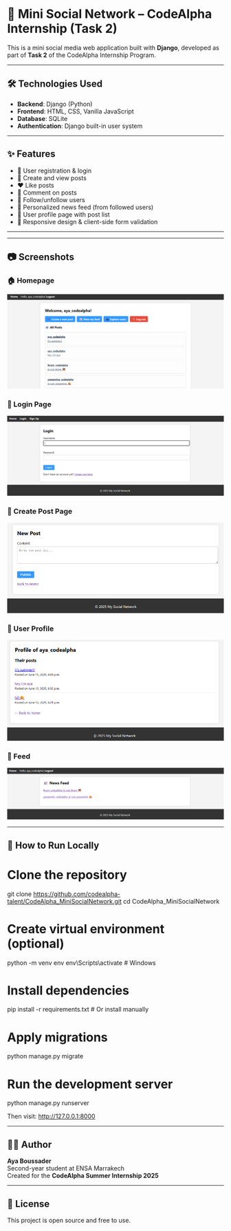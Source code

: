 # 👥 Mini Social Network – CodeAlpha Internship (Task 2)

This is a mini social media web application built with **Django**, developed as part of **Task 2** of the CodeAlpha Internship Program.

---

## 🛠️ Technologies Used

- **Backend**: Django (Python)
- **Frontend**: HTML, CSS, Vanilla JavaScript
- **Database**: SQLite
- **Authentication**: Django built-in user system

---

## ✨ Features

- 🔐 User registration & login
- 📝 Create and view posts
- ❤️ Like posts
- 💬 Comment on posts
- 👤 Follow/unfollow users
- 📰 Personalized news feed (from followed users)
- 📄 User profile page with post list
- 📱 Responsive design & client-side form validation

---

---

## 📷 Screenshots

### 🏠 Homepage
![Homepage Screenshot](media/screenshots/homepage.png)

### 🔐 Login Page
![Login Screenshot](media/screenshots/login.png)

### 📝 Create Post Page
![Create Post Screenshot](media/screenshots/create_post.png)

### 👤 User Profile
![Profile Screenshot](media/screenshots/profile.png)

### 📰 Feed
![Feed Screenshot](media/screenshots/feed.png)


---

## 🚀 How to Run Locally


# Clone the repository
git clone https://github.com/codealpha-talent/CodeAlpha_MiniSocialNetwork.git
cd CodeAlpha_MiniSocialNetwork

# Create virtual environment (optional)
python -m venv env
env\Scripts\activate  # Windows

# Install dependencies
pip install -r requirements.txt  # Or install manually

# Apply migrations
python manage.py migrate

# Run the development server
python manage.py runserver


Then visit: http://127.0.0.1:8000

---

## 👩‍💻 Author

**Aya Boussader**  
Second-year student at ENSA Marrakech  
Created for the **CodeAlpha Summer Internship 2025**

---

## 📜 License

This project is open source and free to use.

 
